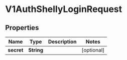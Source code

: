 # V1AuthShellyLoginRequest

## Properties
Name | Type | Description | Notes
------------ | ------------- | ------------- | -------------
**secret** | **String** |  |  [optional]
